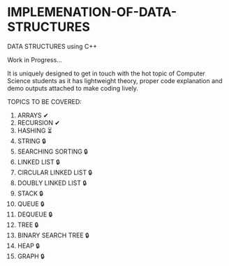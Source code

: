 # IMPLEMENATION-OF-DATA-STRUCTURES
DATA STRUCTURES using C++

Work in Progress...

It is uniquely designed to get in touch with the hot topic of Computer Science students as it has lightweight theory,
proper code explanation and demo outputs attached to make coding lively.

TOPICS TO BE COVERED:
1. ARRAYS ✔
2. RECURSION ✔
3. HASHING ⏳
4. STRING 🔒
5. SEARCHING SORTING 🔒
6. LINKED LIST 🔒
7. CIRCULAR LINKED LIST 🔒
8. DOUBLY LINKED LIST 🔒
9. STACK 🔒
10. QUEUE 🔒
11. DEQUEUE 🔒
12. TREE 🔒
13. BINARY SEARCH TREE 🔒
14. HEAP 🔒
15. GRAPH 🔒
